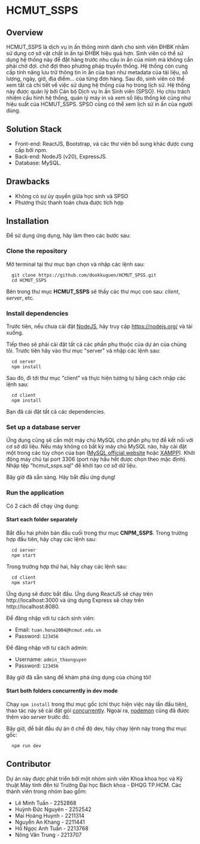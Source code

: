 # HCMUT_SSPS

## Overview
HCMUT_SSPS là dịch vụ in ấn thông minh dành cho sinh viên ĐHBK nhằm sử dụng cơ sở vật chất in ấn tại ĐHBK hiệu quả hơn. Sinh viên có thể sử dụng hệ thống này để đặt hàng trước nhu cầu in ấn của mình mà không cần phải chờ đợi. 
chờ đợi theo phương pháp truyền thống. Hệ thống còn cung cấp tính năng lưu trữ thông tin in ấn của bạn như metadata của tài liệu, số lượng, ngày, giờ, địa điểm... của từng đơn hàng. 
Sau đó, sinh viên có thể xem tất cả chi tiết về việc sử dụng hệ thống của họ trong lịch sử. Hệ thống này được quản lý bởi Cán bộ Dịch vụ In ấn Sinh viên (SPSO). Họ chịu trách nhiệm cấu hình hệ thống, 
quản lý máy in và xem số liệu thống kê cũng như hiệu suất của HCMUT_SSPS. SPSO cũng có thể xem lịch sử in ấn của người dùng.

## Solution Stack
- Front-end: ReactJS, Bootstrap, và các thư viện bổ sung khác được cung cấp bởi npm.
- Back-end: NodeJS (v20), ExpressJS.
- Database: MySQL.

## Drawbacks
- Không có sự ủy quyền giữa học sinh và SPSO
- Phương thức thanh toán chưa được tích hợp

## Installation
Để sử dụng ứng dụng, hãy làm theo các bước sau:

### Clone the repository
Mở terminal tại thư mục bạn chọn và nhập các lệnh sau:
```
  git clone https://github.com/dookkuguen/HCMUT_SPSS.git
  cd HCMUT_SSPS
```
Bên trong thư mục **HCMUT_SSPS** sẽ thấy các thư mục con sau: *client*, *server*, etc.

### Install dependencies
Trước tiên, nếu chưa cài đặt [NodeJS](https://nodejs.org/), hãy truy cập https://nodejs.org/ và tải xuống.

Tiếp theo sẽ phải cài đặt tất cả các phần phụ thuộc của dự án của chúng tôi. Trước tiên hãy vào thư mục "server" và nhập các lệnh sau:
```
  cd server
  npm install
```

Sau đó, đi tới thư mục "client" và thực hiện tương tự bằng cách nhập các lệnh sau:
```
  cd client
  npm install
```
Bạn đã cài đặt tất cả các dependencies.

### Set up a database server
Ứng dụng cũng sẽ cần một máy chủ MySQL cho phần phụ trợ để kết nối với cơ sở dữ liệu. Nếu máy không có bất kỳ máy chủ MySQL nào, hãy cài đặt một trong các tùy chọn của bạn ([MySQL official website](https://www.mysql.com/) hoặc [XAMPP](https://www.apachefriends.org/download.html)). Khởi động máy chủ tại port 3306 (port này hầu hết được chọn theo mặc định). Nhập tệp "hcmut_ssps.sql" để khởi tạo cơ sở dữ liệu.
<!-- Create a database called "hcmut_ssps" and add some data to it. -->

Bây giờ đã sẵn sàng. Hãy bắt đầu ứng dụng!

### Run the application
Có 2 cách để chạy ứng dụng:

#### Start each folder separately
Bắt đầu hai phiên bản đầu cuối trong thư mục **CNPM_SSPS**. Trong trường hợp đầu tiên, hãy chạy các lệnh sau:
```
  cd server
  npm start
```

Trong trường hợp thứ hai, hãy chạy các lệnh sau:
```
  cd client
  npm start
```

Ứng dụng sẽ được bắt đầu. Ứng dụng ReactJS sẽ chạy trên http://localhost:3000 và ứng dụng Express sẽ chạy trên http://localhost:8080.

Để đăng nhập với tư cách sinh viên:
* Email: `tuan.hona2004@hcmut.edu.vn`
* Password: `123456`

Để đăng nhập với tư cách admin:
* Username: `admin_thaonguyen`
* Password: `123456`

Bây giờ đã sẵn sàng để khám phá ứng dụng của chúng tôi!

#### Start both folders concurrently in dev mode
Chạy `npm install` trong thư mục gốc (chỉ thực hiện việc này lần đầu tiên), thao tác này sẽ cài đặt gói [concurrently](https://www.npmjs.com/package/concurrently). Ngoài ra, [nodemon](https://www.npmjs.com/package/nodemon) cũng đã được thêm vào *server* trước đó.

Bây giờ, để bắt đầu dự án ở chế độ dev, hãy chạy lệnh này trong thư mục gốc:
```
  npm run dev
```

## Contributor
Dự án này được phát triển bởi một nhóm sinh viên Khoa khoa học và Kỹ thuật Máy tính đến từ Trường Đại học Bách khoa - ĐHQG TP.HCM. Các thành viên trong nhóm bao gồm:
* Lê Minh Tuấn - 2252868
* Huỳnh Đức Nguyên - 2252542
* Mai Hoàng Huynh - 2211314
* Nguyễn An Khang - 2211441
* Hồ Ngọc Anh Tuấn - 2213768
* Nông Văn Trung - 2213707
